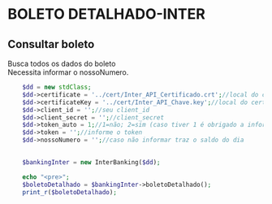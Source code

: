 # BOLETO DETALHADO-INTER

## Consultar boleto
Busca todos os dados do boleto<br>
Necessita informar o nossoNumero.

```php
    $dd = new stdClass;
    $dd->certificate = '../cert/Inter_API_Certificado.crt';//local do certifiado crt
    $dd->certificateKey = '../cert/Inter_API_Chave.key';//local do certifiado key
    $dd->client_id = '';//seu client_id
    $dd->client_secret = '';//client_secret
    $dd->token_auto = 1;//1=não; 2=sim (caso tiver 1 é obrigado a informar o token, caso contrário a API irá gerar o token automaticamente)
    $dd->token = '';//informe o token
    $dd->nossoNumero = '';//caso não informar traz o saldo do dia

    
    $bankingInter = new InterBanking($dd);

    echo "<pre>";
    $boletoDetalhado = $bankingInter->boletoDetalhado();
    print_r($boletoDetalhado);
```